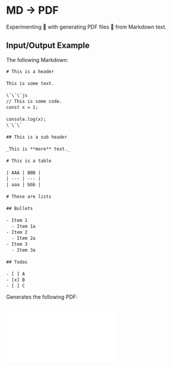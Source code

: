 # MD -> PDF

Experimenting 🧪 with generating PDF files 📄 from Markdown text.

## Input/Output Example

The following Markdown:

```
# This is a header

This is some text.

\`\`\`js
// This is some code.
const x = 1;

console.log(x);
\`\`\`

## This is a sub header

_This is **more** text._

# This is a table

| AAA | BBB |
| --- | --- |
| aaa | bbb |

# These are lists

## Bullets

- Item 1
  - Item 1a
- Item 2
  - Item 2a
- Item 3
  - Item 3a

## Todos

- [ ] A
- [x] B
- [ ] C
```

Generates the following PDF:

![PDF Output Example](./example.pdf)
